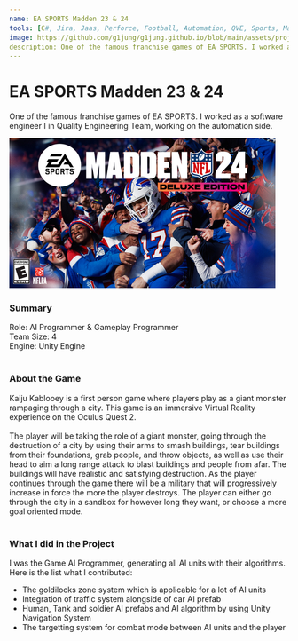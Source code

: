 ```yaml
---
name: EA SPORTS Madden 23 & 24
tools: [C#, Jira, Jaas, Perforce, Football, Automation, QVE, Sports, Madden23, Madden24, Jenkins]
image: https://github.com/g1jung/g1jung.github.io/blob/main/assets/project/EASPORTS%20Madden/Madden24.jpg?raw=true
description: One of the famous franchise games of EA SPORTS. I worked as a software engineer I in Quality Engineering Team, working on the automation side. 
---
```

# **EA SPORTS Madden 23 & 24**

One of the famous franchise games of EA SPORTS. I worked as a software engineer I in Quality Engineering Team, working on the automation side. 
<br>

![preview](https://github.com/g1jung/g1jung.github.io/blob/main/assets/project/EASPORTS%20Madden/Madden24.jpg?raw=true)


### **Summary**

Role: AI Programmer & Gameplay Programmer
<br>
Team Size: 4
<br>
Engine: Unity Engine
<br>
<br>

### **About the Game**

Kaiju Kablooey is a first person game where players play as a giant monster rampaging through a city. This game is an immersive Virtual Reality experience on the Oculus Quest 2.
<br> 
<br>
The player will be taking the role of a giant monster, going through the destruction of a city by using their arms to smash buildings, tear buildings from their foundations, grab people, and throw objects, as well as use their head to aim a long range attack to blast buildings and people from afar. The buildings will have realistic and satisfying destruction. As the player continues through the game there will be a military that will progressively increase in force the more the player destroys. The player can either go through the city in a sandbox for however long they want, or choose a more goal oriented mode. 
<br>
<br>

### **What I did in the Project**

I was the Game AI Programmer, generating all AI units with their algorithms. Here is the list what I contributed:
<br>
* The goldilocks zone system which is applicable for a lot of AI units
* Integration of traffic system alongside of car AI prefab
* Human, Tank and soldier AI prefabs and AI algorithm by using Unity Navigation System
* The targetting system for combat mode between AI units and the player
<br>
